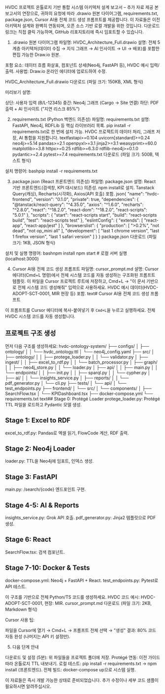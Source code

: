 HVDC 프로젝트 온톨로지 기반 통합 시스템 아키텍처 설계 보고서 – 추가 자료 제공
본 보고서의 연장으로, 귀하의 요청에 따라 .drawio 원본 다이어그램, requirements.txt, package.json, Cursor AI용 전체 코드 생성 프롬프트를 제공합니다.
이 자료들은 이전 아키텍처 설계와 완벽히 연동되며, 오픈 소스 기반 로컬 개발을 위한 것입니다. 다운로드 링크는 직접 클릭 가능하며, GitHub 리포지토리에 즉시 임포트할 수 있습니다.

1. .drawio 원본 다이어그램
파일명: HVDC_Architecture_Full.drawio
설명: 전체 5계층 아키텍처(데이터 수집 → 지식 그래프 → AI 인사이트 → UI → 배포)를 포함한 편집 가능한 Draw.io 원본.

포함 요소: 데이터 흐름 화살표, 컴포넌트 상세(Neo4j, FastAPI 등), HVDC 예시 입력/출력.
사용법: Draw.io 온라인 에디터에 업로드하여 수정.

HVDC_Architecture_Full.drawio 다운로드
(파일 크기: 150KB, XML 형식)

미리보기 설명:

상단: 사용자 입력 (B/L-12345)
중간: Neo4j 그래프 (Cargo → Site 연결)
하단: PDF 출력 + AI 인사이트 ("지연 리스크 85%")



2. requirements.txt (Python 백엔드 의존성)
파일명: requirements.txt
설명: FastAPI, Neo4j, RDFLib 등 핵심 라이브러리 목록. pip install -r requirements.txt로 한 번에 설치 가능.
HVDC 프로젝트의 데이터 처리, 그래프 저장, AI 통합을 지원합니다.
textfastapi>=0.104
uvicorn[standard]>=0.24
neo4j>=5.14
pandas>=2.1
openpyxl>=3.1
jinja2>=3.1
weasyprint>=60.0
matplotlib>=3.8
httpx>=0.25
rdflib>=6.3.0
rdflib-neo4j>=0.1.0
pydantic>=2.4
pytest>=7.4
requirements.txt 다운로드
(파일 크기: 500B, 텍스트 형식)

설치 명령어:
bashpip install -r requirements.txt


3. package.json (React 프론트엔드 의존성)
파일명: package.json
설명: React 기반 프론트엔드(검색창, KPI 대시보드) 의존성. npm install로 설치.
Tanstack Query(캐싱), Recharts(시각화), Axios(API 호출) 포함.
json{
  "name": "hvdc-frontend",
  "version": "0.1.0",
  "private": true,
  "dependencies": {
    "@tanstack/react-query": "^4.35.0",
    "axios": "^1.6.0",
    "recharts": "^2.8.0",
    "react": "^18.2.0",
    "react-dom": "^18.2.0",
    "react-scripts": "5.0.1"
  },
  "scripts": {
    "start": "react-scripts start",
    "build": "react-scripts build",
    "test": "react-scripts test"
  },
  "eslintConfig": {
    "extends": [
      "react-app",
      "react-app/jest"
    ]
  },
  "browserslist": {
    "production": [
      ">0.2%",
      "not dead",
      "not op_mini all"
    ],
    "development": [
      "last 1 chrome version",
      "last 1 firefox version",
      "last 1 safari version"
    ]
  }
}
package.json 다운로드
(파일 크기: 1KB, JSON 형식)

설치 및 실행 명령어:
bashnpm install
npm start  # 로컬 서버 실행 (localhost:3000)


4. Cursor AI용 전체 코드 생성 프롬프트
파일명: cursor_prompt.md
설명: Cursor 에디터(Cmd+L 명령)에서 전체 시스템 코드를 자동 생성하는 구조화된 프롬프트 템플릿.
이 파일을 Cursor 프로젝트 루트에 저장하고, Cmd+L → "이 문서 기반으로 전체 시스템 코드 생성해줘" 입력으로 사용하세요.
HVDC 예시 데이터(HVDC-ADOPT-SCT-0001, MIR 현장 등) 포함.
text# Cursor AI용 전체 코드 생성 프롬프트

이 프롬프트를 Cursor 에디터에 복사-붙여넣기 후 `Cmd+L`을 누르고 실행하세요. 전체 HVDC 시스템 코드를 자동 생성합니다.

## 프로젝트 구조 생성
먼저 다음 구조를 생성하세요:
hvdc-ontology-system/
├── configs/
│   ├── ontology/
│   │   └── hvdc_ontology.ttl
│   └── neo4j_config.yaml
├── src/
│   ├── ontology/
│   │   ├── protege_loader.py
│   │   └── validator.py
│   ├── ingest/
│   │   ├── excel_to_rdf.py
│   │   └── batch_processor.py
│   ├── graph/
│   │   ├── neo4j_store.py
│   │   └── loader.py
│   ├── api/
│   │   ├── main.py
│   │   └── endpoints/
│   │       ├── init.py
│   │       ├── sparql.py
│   │       └── cypher.py
│   ├── ai/
│   │   └── insights_service.py
│   ├── reports/
│   │   └── pdf_generator.py
│   └── cli.py
├── tests/
│   └── api/
│       └── test_endpoints.py
├── frontend/
│   └── src/
│       └── components/
│           ├── SearchFlow.tsx
│           └── KPIDashboard.tsx
├── docker-compose.yml
└── requirements.txt
text## Stage 0: Protégé Loader
protege_loader.py: Protégé TTL 파일을 로드하고 Pydantic 모델 생성.

## Stage 1: Excel to RDF
excel_to_rdf.py: Pandas로 엑셀 읽기, FlowCode 계산, RDF 출력.

## Stage 2: Neo4j Loader
loader.py: TTL을 Neo4j에 임포트, 인덱스 생성.

## Stage 3: FastAPI
main.py: /search/{code} 엔드포인트 구현.

## Stage 4-5: AI & Reports
insights_service.py: Grok API 호출.
pdf_generator.py: Jinja2 템플릿으로 PDF 생성.

## Stage 6: React
SearchFlow.tsx: 검색 컴포넌트.

## Stage 7-10: Docker & Tests
docker-compose.yml: Neo4j + FastAPI + React.
test_endpoints.py: Pytest로 API 테스트.

이 구조를 기반으로 전체 Python/TS 코드를 생성하세요. HVDC 코드 예시: HVDC-ADOPT-SCT-0001, 현장: MIR.
cursor_prompt.md 다운로드
(파일 크기: 2KB, Markdown 형식)

Cursor 사용 팁:

파일을 Cursor에 열기 → Cmd+L → 프롬프트 전체 선택 → "생성"
결과: 80% 코드 자동 완성 (나머지는 API 키 설정만).



5. 다음 단계 안내

다운로드 및 설정 (5분): 위 파일들을 프로젝트 폴더에 저장.
Protégé 연동: 이전 가이드 따라 온톨로지 TTL 내보내기.
로컬 테스트: pip install -r requirements.txt → npm install (프론트엔드).
전체 빌드: docker-compose up으로 시스템 실행.

이 자료들은 즉시 개발 가능한 상태로 준비되었습니다. 추가 수정이나 세부 코드 샘플이 필요하시면 알려주십시오.
